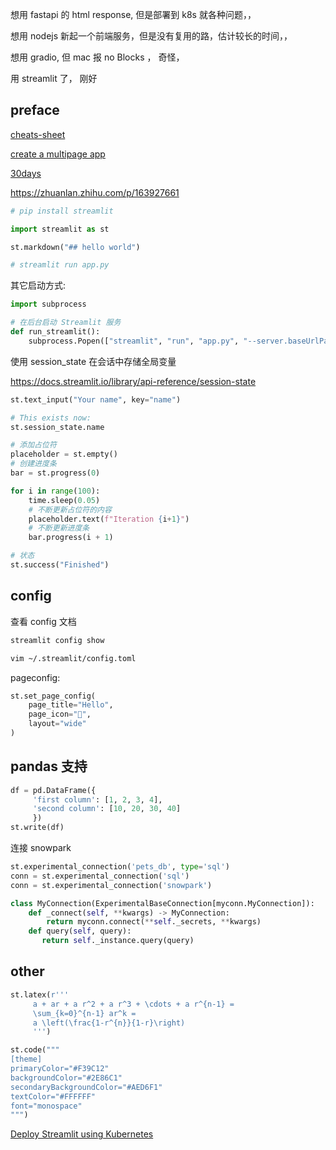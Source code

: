 
想用 fastapi 的 html response, 但是部署到 k8s 就各种问题，，

想用 nodejs 新起一个前端服务，但是没有复用的路，估计较长的时间，，

想用 gradio, 但 mac 报 no Blocks ， 奇怪，

用 streamlit 了， 刚好


## preface

[cheats-sheet](https://cheat-sheet.streamlit.app/)

[create a multipage app](https://docs.streamlit.io/get-started/tutorials/create-a-multipage-app)

[30days](https://30days.streamlit.app/)

https://zhuanlan.zhihu.com/p/163927661

```python
# pip install streamlit

import streamlit as st

st.markdown("## hello world")

# streamlit run app.py
```

其它启动方式:

```python
import subprocess

# 在后台启动 Streamlit 服务
def run_streamlit():
    subprocess.Popen(["streamlit", "run", "app.py", "--server.baseUrlPath=front"])
```

使用 session_state 在会话中存储全局变量

https://docs.streamlit.io/library/api-reference/session-state

```python
st.text_input("Your name", key="name")

# This exists now:
st.session_state.name
```


```python
# 添加占位符
placeholder = st.empty()
# 创建进度条
bar = st.progress(0)

for i in range(100):
    time.sleep(0.05)
    # 不断更新占位符的内容
    placeholder.text(f"Iteration {i+1}")
    # 不断更新进度条
    bar.progress(i + 1)

# 状态
st.success("Finished")
```



## config

查看 config 文档

```bash
streamlit config show
```

```bash
vim ~/.streamlit/config.toml
```

pageconfig:

```python
st.set_page_config(
    page_title="Hello",
    page_icon="👋",
    layout="wide"
)
```



## pandas 支持

```python
df = pd.DataFrame({
     'first column': [1, 2, 3, 4],
     'second column': [10, 20, 30, 40]
     })
st.write(df)
```

连接 snowpark

```python
st.experimental_connection('pets_db', type='sql')
conn = st.experimental_connection('sql')
conn = st.experimental_connection('snowpark')

class MyConnection(ExperimentalBaseConnection[myconn.MyConnection]):
    def _connect(self, **kwargs) -> MyConnection:
        return myconn.connect(**self._secrets, **kwargs)
    def query(self, query):
       return self._instance.query(query)
```






## other

```python
st.latex(r'''
     a + ar + a r^2 + a r^3 + \cdots + a r^{n-1} =
     \sum_{k=0}^{n-1} ar^k =
     a \left(\frac{1-r^{n}}{1-r}\right)
     ''')

st.code("""
[theme]
primaryColor="#F39C12"
backgroundColor="#2E86C1"
secondaryBackgroundColor="#AED6F1"
textColor="#FFFFFF"
font="monospace"
""")
```

[Deploy Streamlit using Kubernetes](https://docs.streamlit.io/knowledge-base/tutorials/deploy/kubernetes)

